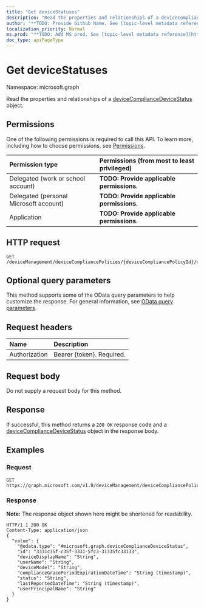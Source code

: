 ```yaml
---
title: "Get deviceStatuses"
description: "Read the properties and relationships of a deviceComplianceDeviceStatus object."
author: "**TODO: Provide Github Name. See [topic-level metadata reference](https://msgo.azurewebsites.net/add/document/guidelines/metadata.html#topic-level-metadata)**"
localization_priority: Normal
ms.prod: "**TODO: Add MS prod. See [topic-level metadata reference](https://msgo.azurewebsites.net/add/document/guidelines/metadata.html#topic-level-metadata)**"
doc_type: apiPageType
---
```


# Get deviceStatuses

Namespace: microsoft.graph

Read the properties and relationships of a [deviceComplianceDeviceStatus](../resources/intune-devicecompliancedevicestatus.md) object.

## Permissions
One of the following permissions is required to call this API. To learn more, including how to choose permissions, see [Permissions](/concepts/permissions-reference.md).

|Permission type|Permissions (from most to least privileged)|
|:---|:---|
|Delegated (work or school account)|**TODO: Provide applicable permissions.**|
|Delegated (personal Microsoft account)|**TODO: Provide applicable permissions.**|
|Application|**TODO: Provide applicable permissions.**|

## HTTP request

<!-- {
  "blockType": "ignored"
}
-->
``` http
GET /deviceManagement/deviceCompliancePolicies/{deviceCompliancePolicyId}/deviceStatuses
```

## Optional query parameters
This method supports some of the OData query parameters to help customize the response. For general information, see [OData query parameters](/graph/query-parameters).

## Request headers
|Name|Description|
|:---|:---|
|Authorization|Bearer {token}. Required.|

## Request body
Do not supply a request body for this method.

## Response

If successful, this method returns a `200 OK` response code and a [deviceComplianceDeviceStatus](../resources/intune-devicecompliancedevicestatus.md) object in the response body.

## Examples

### Request
<!-- {
  "blockType": "request",
  "name": "get_devicecompliancedevicestatus"
}
-->
``` http
GET https://graph.microsoft.com/v1.0/deviceManagement/deviceCompliancePolicies/{deviceCompliancePolicyId}/deviceStatuses
```


### Response
**Note:** The response object shown here might be shortened for readability.
<!-- {
  "blockType": "response",
  "truncated": true,
  "@odata.type": "microsoft.graph.deviceComplianceDeviceStatus"
}
-->
``` http
HTTP/1.1 200 OK
Content-Type: application/json
{
  "value": {
    "@odata.type": "#microsoft.graph.deviceComplianceDeviceStatus",
    "id": "3331c35f-c35f-3331-5fc3-31335fc33133",
    "deviceDisplayName": "String",
    "userName": "String",
    "deviceModel": "String",
    "complianceGracePeriodExpirationDateTime": "String (timestamp)",
    "status": "String",
    "lastReportedDateTime": "String (timestamp)",
    "userPrincipalName": "String"
  }
}
```

